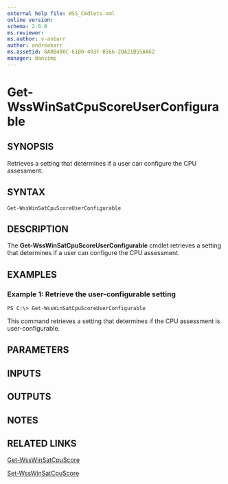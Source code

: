 ```yaml
---
external help file: WSS_Cmdlets.xml
online version: 
schema: 2.0.0
ms.reviewer:
ms.author: v-anbarr
author: andreabarr
ms.assetid: 8A0B480C-61B0-493F-B566-2DA21B55AA62
manager: dansimp
---
```


# Get-WssWinSatCpuScoreUserConfigurable

## SYNOPSIS
Retrieves a setting that determines if a user can configure the CPU assessment.

## SYNTAX

```
Get-WssWinSatCpuScoreUserConfigurable
```

## DESCRIPTION
The **Get-WssWinSatCpuScoreUserConfigurable** cmdlet retrieves a setting that determines if a user can configure the CPU assessment.

## EXAMPLES

### Example 1: Retrieve the user-configurable setting
```
PS C:\> Get-WssWinSatCpuScoreUserConfigurable
```

This command retrieves a setting that determines if the CPU assessment is user-configurable.

## PARAMETERS

## INPUTS

## OUTPUTS

## NOTES

## RELATED LINKS

[Get-WssWinSatCpuScore](./Get-WssWinSatCpuScore.md)

[Set-WssWinSatCpuScore](./Set-WssWinSatCpuScore.md)

